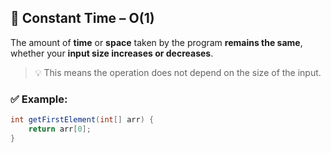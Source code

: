 ## 🧠 Constant Time – O(1)

The amount of **time** or **space** taken by the program **remains the same**, whether your **input size increases or decreases**.

> 💡 This means the operation does not depend on the size of the input.

### ✅ Example:

```java
int getFirstElement(int[] arr) {
    return arr[0];
}
```
